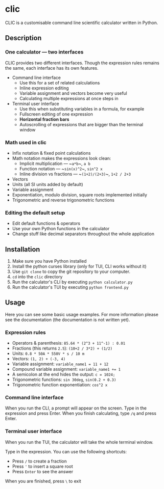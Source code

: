 # clic

CLIC
is a customisable command line scientific calculator written in Python.

## Description

### One calculator — two interfaces

CLIC provides two different interfaces.
Though the expression rules remains the same,
each interface has its own features.

- Command line interface
    + Use this for a set of related calculations
    + Inline expression editing
    + Variable assignment and vectors become very useful
    + Calculating multiple expressions at once steps in
- Terminal user interface
    + Use this when substituting variables in a formula, for example
    + Fullscreen editing of one expression
    + **Horizontal fraction bars**
    + Autoscrolling of expressions that are bigger than the terminal window

### Math used in clic

- Infix notation & fixed point calculations
- Math notation makes the expressions look clean:
    + Implicit multiplication — ~`a*b`~, `a b`
    + Function notation — ~`sin(x)^2`~, `sin^2 x`
    + Inline division vs fractions — ~`(1+2)/(2+3)`~, `1+2 / 2+3`
- Vectors
- Units (all SI units added by default)
- Variable assignment
- Exponentiation, modulo division, square roots implemented initially
- Trigonometric and reverse trigonometric functions

### Editing the default setup

- Edit default functions & operators
- Use your own Python functions in the calculator
- Change stuff like decimal separators throughout the whole application

## Installation

1. Make sure you have Python installed
2. Install the python curses library (only for TUI, CLI works without it)
3. Use `git clone` to copy the git repository to your computer.
4. `cd` into the `clic` directory
5. Run the calculator's CLI by executing `python calculator.py`
6. Run the calculator's TUI by executing `python frontend.py`

## Usage

Here you can see some basic usage examples. For more information
please see the documentation (the documentation is not written yet).

### Expression rules

- Operators & parenthesis: `85.64 * (2^3 + 11^-1) : 0.01`
- Fractions (this returns `2.5`): `(10+2 / 3*2) + (1/2)`
- Units: `0.8 * 50A * 550V * s / 10 m`
- Vectors: `(1, 2) + (-3, 4)`
- Variable assignment: `variable_name1 = 11 + 12`
- Compound variable assignment: `variable_name1 += 1`
- A semicolon at the end hides the output: `c = 1024;`
- Trigonometric functions: `sin 30deg`, `sin(0.2 + 0.3)`
- Trigonometric function exponentiation: `cos^2 x`

### Command line interface

When you run the CLI, a prompt will appear on the screen.
Type in the expression and press Enter.
When you finish calculating, type `/q` and press Enter.

### Terminal user interface

When you run the TUI, the calculator will take the whole terminal window.

Type in the expression. You can use the following shortcuts:

- Press `/` to create a fraction
- Press `'` to insert a square root
- Press `Enter` to see the answer

When you are finished, press `\` to exit
